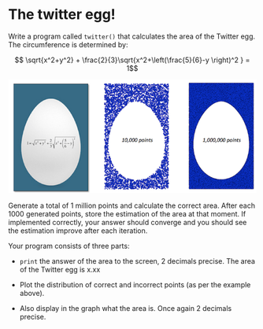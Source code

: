 # The twitter egg!

Write a program called `twitter()` that calculates the area of the Twitter egg. The circumference is determined by:

$$ \sqrt{x^2+y^2} + \frac{2}{3}\sqrt{x^2+\left(\frac{5}{6}-y \right)^2 } = 1$$

![](../../../assets/TwitterEiCombi.png)

Generate a total of 1 million points and calculate the correct area. After each 1000 generated points, store the estimation of the area at that moment. If implemented correctly, your answer should converge and you should see the estimation improve after each iteration.

Your program consists of three parts:

* `print` the answer of the area to the screen, 2 decimals precise.
    The area of the Twitter egg is x.xx

* Plot the distribution of correct and incorrect points (as per the example above). 

* Also display in the graph what the area is. Once again 2 decimals precise.



